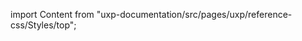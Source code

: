 
import Content from "uxp-documentation/src/pages/uxp/reference-css/Styles/top";

<Content query="product=photoshop"/>
